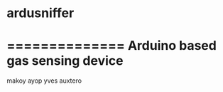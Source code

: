 # ardusniffer
==============
Arduino based gas sensing device
==============
makoy ayop yves auxtero